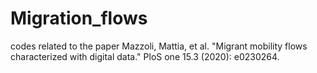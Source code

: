 # Migration_flows
codes related to the paper Mazzoli, Mattia, et al. "Migrant mobility flows characterized with digital data." PloS one 15.3 (2020): e0230264.
